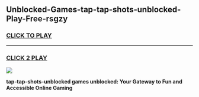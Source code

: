 
## Unblocked-Games-tap-tap-shots-unblocked-Play-Free-rsgzy
<h3>
<a href="https://premium76.site?title=tap-tap-shots-unblocked&ref=18A1">CLICK TO PLAY</a></h3>
<hr>

<h3>
<a href="https://premium76.site?title=tap-tap-shots-unblocked&ref=18A1">CLICK 2 PLAY</a>
  
</h3>

<a href="https://premium76.site?title=tap-tap-shots-unblocked&ref=18A1"><img src="https://clearcache.store/games.png"></a>


**tap-tap-shots-unblocked games unblocked: Your Gateway to Fun and Accessible Online Gaming**
